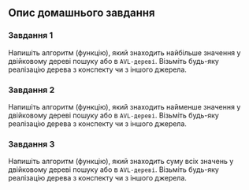 ## Опис домашнього завдання

### Завдання 1

Напишіть алгоритм (функцію), який знаходить найбільше значення у двійковому дереві пошуку або в `AVL-дереві`. Візьміть будь-яку реалізацію дерева з конспекту чи з іншого джерела.

### Завдання 2

Напишіть алгоритм (функцію), який знаходить найменше значення у двійковому дереві пошуку або в `AVL-дереві`. Візьміть будь-яку реалізацію дерева з конспекту чи з іншого джерела.

### Завдання 3

Напишіть алгоритм (функцію), який знаходить суму всіх значень у двійковому дереві пошуку або в `AVL-дереві`. Візьміть будь-яку реалізацію дерева з конспекту чи з іншого джерела.
